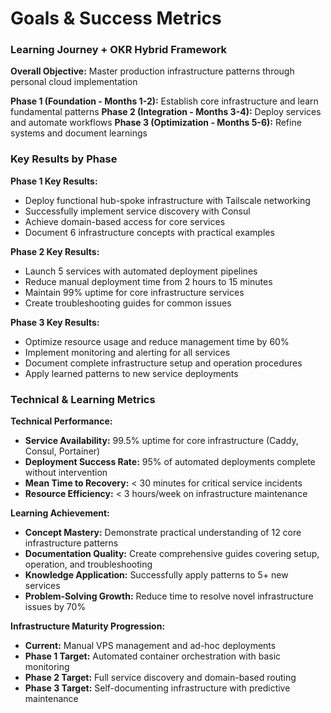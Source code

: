 # Goals & Success Metrics

### Learning Journey + OKR Hybrid Framework

**Overall Objective:** Master production infrastructure patterns through personal cloud implementation

**Phase 1 (Foundation - Months 1-2):** Establish core infrastructure and learn fundamental patterns
**Phase 2 (Integration - Months 3-4):** Deploy services and automate workflows
**Phase 3 (Optimization - Months 5-6):** Refine systems and document learnings

### Key Results by Phase

**Phase 1 Key Results:**
- Deploy functional hub-spoke infrastructure with Tailscale networking
- Successfully implement service discovery with Consul
- Achieve domain-based access for core services
- Document 6 infrastructure concepts with practical examples

**Phase 2 Key Results:**
- Launch 5 services with automated deployment pipelines
- Reduce manual deployment time from 2 hours to 15 minutes
- Maintain 99% uptime for core infrastructure services
- Create troubleshooting guides for common issues

**Phase 3 Key Results:**
- Optimize resource usage and reduce management time by 60%
- Implement monitoring and alerting for all services
- Document complete infrastructure setup and operation procedures
- Apply learned patterns to new service deployments

### Technical & Learning Metrics

**Technical Performance:**
- **Service Availability:** 99.5% uptime for core infrastructure (Caddy, Consul, Portainer)
- **Deployment Success Rate:** 95% of automated deployments complete without intervention
- **Mean Time to Recovery:** < 30 minutes for critical service incidents
- **Resource Efficiency:** < 3 hours/week on infrastructure maintenance

**Learning Achievement:**
- **Concept Mastery:** Demonstrate practical understanding of 12 core infrastructure patterns
- **Documentation Quality:** Create comprehensive guides covering setup, operation, and troubleshooting
- **Knowledge Application:** Successfully apply patterns to 5+ new services
- **Problem-Solving Growth:** Reduce time to resolve novel infrastructure issues by 70%

**Infrastructure Maturity Progression:**
- **Current:** Manual VPS management and ad-hoc deployments
- **Phase 1 Target:** Automated container orchestration with basic monitoring
- **Phase 2 Target:** Full service discovery and domain-based routing
- **Phase 3 Target:** Self-documenting infrastructure with predictive maintenance